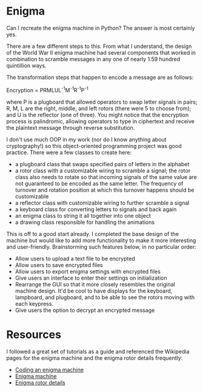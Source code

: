 # Enigma
Can I recreate the enigma machine in Python? The answer is most certainly yes. 

There are a few different steps to this. From what I understand, the design of the World War II enigma machine had several components that worked in combination to scramble messages in any one of nearly 1.59 hundred quintillion ways. 

The transformation steps that happen to encode a message are as follows:

Encryption = PRMLUL<sup>-1</sup>M<sup>-1</sup>R<sup>-1</sup>P<sup>-1</sup>

where P is a plugboard that allowed operators to swap letter signals in pairs; R, M, L are the right, middle, and left rotors (there were 5 to choose from); and U is the reflector (one of three). You might notice that the encryption process is palindromic, allowing operators to type in ciphertext and receive the plaintext message through reverse substitution. 

I don't use much OOP in my work (nor do I know anything about cryptography!) so this object-oriented programming project was good practice. There were a few classes to create here:

- a plugboard class that swaps specified pairs of letters in the alphabet 
- a rotor class with a customizable wiring to scramble a signal; the rotor class also needs to rotate so that incoming signals of the same value are not guaranteed to be encoded as the same letter. The frequency of turnover and rotation position at which this turnover happens should be customizable
- a reflector class with customizable wiring to further scramble a signal 
- a keyboard class for converting letters to signals and back again
- an enigma class to string it all together into one object
- a drawing class responsible for handling the animations

This is off to a good start already. I completed the base design of the machine but would like to add more functionality to make it more interesting and user-friendly. Brainstorming such features below, in no particular order:
- Allow users to upload a text file to be encrypted
- Allow users to save encrypted files 
- Allow users to export enigma settings with encrypted files 
- Give users an interface to enter their settings on initialization 
- Rearrange the GUI so that it more closely resembles the original machine design. It'd be cool to have displays for the keyboard, lampboard, and plugboard, and to be able to see the rotors moving with each keypress. 
- Give users the option to decrypt an encrypted message 

# Resources

I followed a great set of tutorials as a guide and referenced the Wikipedia pages for the enigma machine and the enigma rotor details frequently:

- [Coding an enigma machine](https://www.youtube.com/watch?v=StI2R__7DBA)
- [Enigma machine](https://en.wikipedia.org/wiki/Enigma_machine)
- [Enigma rotor details](https://en.wikipedia.org/wiki/Enigma_rotor_details)
